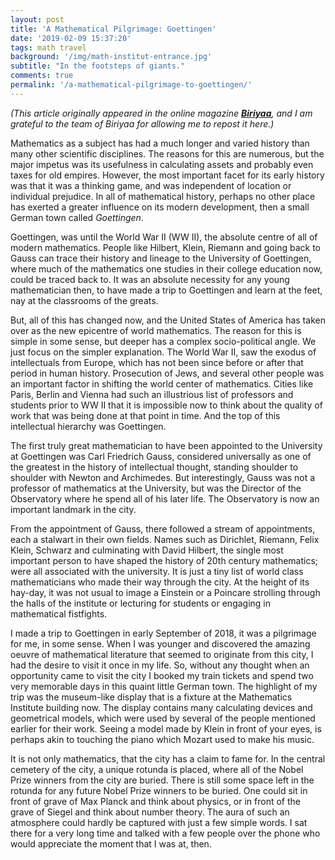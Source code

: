 ```yaml
---
layout: post
title: 'A Mathematical Pilgrimage: Goettingen'
date: '2019-02-09 15:37:20'
tags: math travel
background: '/img/math-institut-entrance.jpg'
subtitle: "In the footsteps of giants."
comments: true
permalink: '/a-mathematical-pilgrimage-to-goettingen/'
---
```


*(This article originally appeared in the online magazine **[Biriyaa](https://biriyaa.com/a-mathematical-pilgrimage-goettingen/)**, and I am grateful to the team of Biriyaa for allowing me to repost it here.)*

Mathematics as a subject has had a much longer and varied history than many other scientific disciplines. The reasons for this are numerous, but the major impetus was its usefulness in calculating assets and probably even taxes for old empires. However, the most important facet for its early history was that it was a thinking game, and was independent of location or individual prejudice. In all of mathematical history, perhaps no other place has exerted a greater influence on its modern development, then a small German town called *Goettingen*. 

Goettingen, was until the World War II (WW II), the absolute centre of all of modern mathematics. People like Hilbert, Klein, Riemann and going back to Gauss can trace their history and lineage to the University of Goettingen, where much of the mathematics one studies in their college education now, could be traced back to. It was an absolute necessity for any young mathematician then, to have made a trip to Goettingen and learn at the feet, nay at the classrooms of the greats.

But, all of this has changed now, and the United States of America has taken over as the new epicentre of world mathematics. The reason for this is simple in some sense, but deeper has a complex socio-political angle. We just focus on the simpler explanation. The World War II, saw the exodus of intellectuals from Europe, which has not been since before or after that period in human history. Prosecution of Jews, and several other people was an important factor in shifting the world center of mathematics. Cities like Paris, Berlin and Vienna had such an illustrious list of professors and students prior to WW II that it is impossible now to think about the quality of work that was being done at that point in time. And the top of this intellectual hierarchy was Goettingen.

The first truly great mathematician to have been appointed to the University at Goettingen was Carl Friedrich Gauss, considered universally as one of the greatest in the history of intellectual thought, standing shoulder to shoulder with Newton and Archimedes. But interestingly, Gauss was not a professor of mathematics at the University, but was the Director of the Observatory where he spend all of his later life. The Observatory is now an important landmark in the city.

From the appointment of Gauss, there followed a stream of appointments, each a stalwart in their own fields. Names such as Dirichlet, Riemann, Felix Klein, Schwarz and culminating with David Hilbert, the single most important person to have shaped the history of 20th century mathematics; were all associated with the university. It is  just a tiny list of world class mathematicians who made their way through the city. At the height of its hay-day, it was not usual to image a Einstein or a Poincare strolling through the halls of the institute or lecturing for students or engaging in mathematical fistfights.

I made a trip to Goettingen in early September of 2018, it was a pilgrimage for me, in some sense. When I was younger and discovered the amazing oeuvre of mathematical literature that seemed to originate from this city, I had the desire to visit it once in my life. So, without any thought when an opportunity came to visit the city I booked my train tickets and spend two very memorable days in this quaint little German town. The highlight of my trip was the museum-like display that is a fixture at the Mathematics Institute building now. The display contains many calculating devices and geometrical models, which were used by several of the people mentioned earlier for their work. Seeing a model made by Klein in front of your eyes, is perhaps akin to touching the piano which Mozart used to make his music. 

It is not only mathematics, that the city has a claim to fame for. In the central cemetery of the city, a unique rotunda is placed, where all of the Nobel Prize winners from the city are buried. There is still some space left in the rotunda for any future Nobel Prize winners to be buried. One could sit in front of grave of Max Planck and think about physics, or in front of the grave of Siegel and think about number theory. The aura of such an atmosphere could hardly be captured with just a few simple words. I sat there for a very long time and talked with a few people over the phone who would appreciate the moment that I was at, then.
